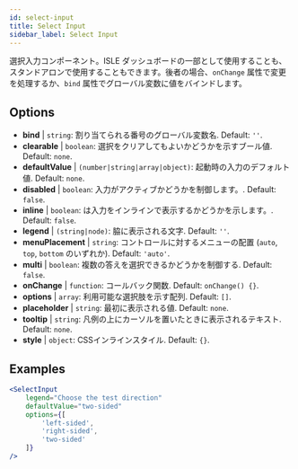 ```yaml
---
id: select-input
title: Select Input
sidebar_label: Select Input
---
```


選択入力コンポーネント。ISLE ダッシュボードの一部として使用することも、スタンドアロンで使用することもできます。後者の場合、`onChange` 属性で変更を処理するか、`bind` 属性でグローバル変数に値をバインドします。

## Options

* __bind__ | `string`: 割り当てられる番号のグローバル変数名. Default: `''`.
* __clearable__ | `boolean`: 選択をクリアしてもよいかどうかを示すブール値. Default: `none`.
* __defaultValue__ | `(number|string|array|object)`: 起動時の入力のデフォルト値. Default: `none`.
* __disabled__ | `boolean`: 入力がアクティブかどうかを制御します。. Default: `false`.
* __inline__ | `boolean`: は入力をインラインで表示するかどうかを示します。. Default: `false`.
* __legend__ | `(string|node)`: 脇に表示される文字. Default: `''`.
* __menuPlacement__ | `string`: コントロールに対するメニューの配置 (`auto`, `top`, `bottom` のいずれか). Default: `'auto'`.
* __multi__ | `boolean`: 複数の答えを選択できるかどうかを制御する. Default: `false`.
* __onChange__ | `function`: コールバック関数. Default: `onChange() {}`.
* __options__ | `array`: 利用可能な選択肢を示す配列. Default: `[]`.
* __placeholder__ | `string`: 最初に表示される値. Default: `none`.
* __tooltip__ | `string`: 凡例の上にカーソルを置いたときに表示されるテキスト. Default: `none`.
* __style__ | `object`: CSSインラインスタイル. Default: `{}`.


## Examples

```jsx live
<SelectInput
    legend="Choose the test direction"
    defaultValue="two-sided"
    options={[
        'left-sided',
        'right-sided',
        'two-sided'
    ]}
/>
```

